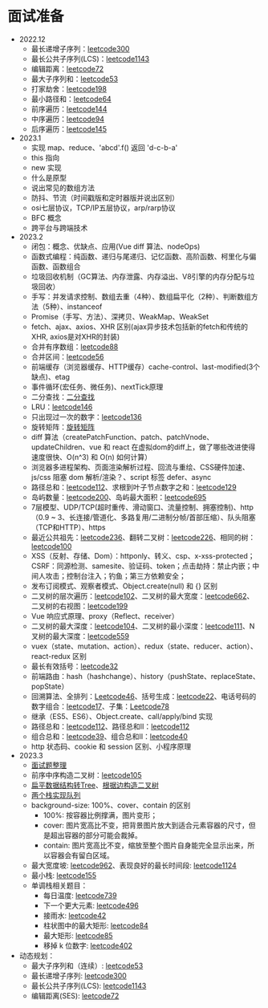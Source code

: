 # 面试准备
* 2022.12
  * 最长递增子序列：[leetcode300](https://leetcode-cn.com/problems/longest-increasing-subsequence/)
  * 最长公共子序列(LCS)：[leetcode1143](https://leetcode-cn.com/problems/longest-common-subsequence/)
  * 编辑距离：[leetcode72](https://leetcode.cn/problems/edit-distance/)
  * 最大子序列和：[leetcode53](https://leetcode-cn.com/problems/maximum-subarray/)
  * 打家劫舍：[leetcode198](https://leetcode-cn.com/problems/house-robber/)
  * 最小路径和：[leetcode64](https://leetcode-cn.com/problems/minimum-path-sum/)
  * 前序遍历：[leetcode144](https://leetcode.cn/problems/binary-tree-preorder-traversal/)
  * 中序遍历：[leetcode94](https://leetcode.cn/problems/binary-tree-inorder-traversal/)
  * 后序遍历：[leetcode145](https://leetcode.cn/problems/binary-tree-postorder-traversal/)
* 2023.1
  * 实现 map、reduce、'abcd'.f() 返回 'd-c-b-a'
  * this 指向
  * new 实现
  * 什么是原型
  * 说出常见的数组方法
  * 防抖、节流（时间戳版和定时器版并说出区别）
  * osi七层协议，TCP/IP五层协议，arp/rarp协议
  * BFC 概念
  * 跨平台与跨端技术
* 2023.2
  * 闭包：概念、优缺点、应用(Vue diff 算法、nodeOps)
  * 函数式编程：纯函数、递归与尾递归、记忆函数、高阶函数、柯里化与偏函数、函数组合
  * 垃圾回收机制（GC算法、内存泄露、内存溢出、V8引擎的内存分配与垃圾回收）
  * 手写：并发请求控制、数组去重（4种）、数组扁平化（2种）、判断数组方法（5种）、instanceof
  * Promise（手写、方法）、深拷贝、WeakMap、WeakSet
  * fetch、ajax、axios、XHR 区别(ajax异步技术包括新的fetch和传统的XHR, axios是对XHR的封装)
  * 合并有序数组：[leetcode88](https://leetcode-cn.com/problems/merge-sorted-array/)
  * 合并区间：[leetcode56](https://leetcode-cn.com/problems/merge-intervals/)
  * 前端缓存（浏览器缓存、HTTP缓存）cache-control、last-modified(3个缺点)、etag
  * 事件循环(宏任务、微任务)、nextTick原理
  * 二分查找：[二分查找](https://leetcode-cn.com/problems/binary-search/)
  * LRU：[leetcode146](https://leetcode-cn.com/problems/lru-cache/)
  * 只出现过一次的数字：[leetcode136](https://leetcode-cn.com/problems/single-number/)
  * 旋转矩阵：[旋转矩阵](https://leetcode-cn.com/problems/rotate-image/)
  * diff 算法（createPatchFunction、patch、patchVnode、updateChildren、vue 和 react 在虚拟dom的diff上，做了哪些改进使得速度很快、O(n^3) 和 O(n) 如何计算）
  * 浏览器多进程架构、页面渲染解析过程、回流与重绘、CSS硬件加速、js/css 阻塞 dom 解析/渲染？、script 标签 defer、async
  * 路径总和：[leetcode112](https://leetcode.cn/problems/path-sum/submissions/)、求根到叶子节点数字之和：[leetcode129](https://leetcode-cn.com/problems/sum-root-to-leaf-numbers/)
  * 岛屿数量：[leetcode200](https://leetcode-cn.com/problems/number-of-islands/)、岛屿最大面积：[leetcode695](https://leetcode-cn.com/problems/max-area-of-island/)
  * 7层模型、UDP/TCP(超时重传、滑动窗口、流量控制、拥塞控制)、http（0.9 ~ 3、长连接/管道化、多路复用/二进制分帧/首部压缩）、队头阻塞（TCP和HTTP）、https
  * 最近公共祖先：[leetcode236](https://leetcode.cn/problems/lowest-common-ancestor-of-a-binary-tree/)、翻转二叉树：[leetcode226](https://leetcode.cn/problems/invert-binary-tree/submissions/)、相同的树：[leetcode100](https://leetcode.cn/problems/same-tree/)
  * XSS（反射、存储、Dom）：httponly、转义、csp、x-xss-protected；CSRF：同源检测、samesite、验证码、token；点击劫持：禁止内嵌；中间人攻击；控制台注入；钓鱼；第三方依赖安全；
  * 发布订阅模式、观察者模式、Object.create(null) 和 {} 区别
  * 二叉树的层次遍历：[leetcode102](https://leetcode.cn/problems/binary-tree-level-order-traversal/submissions/)、二叉树的最大宽度：[leetcode662](https://leetcode.cn/problems/maximum-width-of-binary-tree/)、二叉树的右视图：[leetcode199](https://leetcode.cn/problems/binary-tree-right-side-view/)
  * Vue 响应式原理、proxy（Reflect、receiver）
  * 二叉树的最大深度：[leetcode104](https://leetcode.cn/problems/maximum-depth-of-binary-tree/submissions/)、二叉树的最小深度：[leetcode111](https://leetcode.cn/problems/minimum-depth-of-binary-tree/submissions/)、N叉树的最大深度：[leetcode559](https://leetcode.cn/problems/maximum-depth-of-n-ary-tree/submissions/)
  * vuex（state、mutation、action）、redux（state、reducer、action）、react-redux 区别
  * 最长有效括号：[leetcode32](https://leetcode.cn/problems/longest-valid-parentheses/submissions/)
  * 前端路由：hash（hashchange）、history（pushState、replaceState、popState）
  * 回溯算法、全排列：[Leetcode46](https://leetcode-cn.com/problems/permutations/)、括号生成：[leetcode22](https://leetcode-cn.com/problems/generate-parentheses/)、电话号码的数字组合：[leetcode17](https://leetcode-cn.com/problems/letter-combinations-of-a-phone-number/)、子集：[Leetcode78](https://leetcode-cn.com/problems/subsets/)
  * 继承（ES5、ES6）、Object.create、call/apply/bind 实现
  * 路径总和：[leetcode112](https://leetcode.cn/problems/path-sum/submissions/)、路径总和II：[leetcode112](https://leetcode.cn/problems/path-sum-ii/submissions/)
  * 组合总和：[leetcode39](https://leetcode.cn/problems/combination-sum/submissions/)、组合总和II：[leetcode40](https://leetcode.cn/problems/combination-sum-ii/submissions/)
  * http 状态码、cookie 和 session 区别、小程序原理
* 2023.3
  * [面试题整理](/interview/interview.html)
  * 前序中序构造二叉树：[leetcode105](https://leetcode-cn.com/problems/construct-binary-tree-from-preorder-and-inorder-traversal/)
  * [扁平数据结构转Tree](/algorithm/tree.html#扁平数据结构转tree)、[根据边构造二叉树](/algorithm/tree.html#根据边构造二叉树)
  * [两个栈实现队列](https://leetcode-cn.com/problems/yong-liang-ge-zhan-shi-xian-dui-lie-lcof/)
  * background-size: 100%、cover、contain 的区别
    * 100%: 按容器比例撑满，图片变形；
    * cover: 图片宽高比不变，把背景图片放大到适合元素容器的尺寸，但是超出容器的部分可能会裁掉。
    * contain: 图片宽高比不变，缩放至整个图片自身能完全显示出来，所以容器会有留白区域。
  * 最大宽度坡: [leetcode962](https://leetcode-cn.com/problems/maximum-width-ramp/)、表现良好的最长时间段: [leetcode1124](https://leetcode-cn.com/problems/longest-well-performing-interval/)
  * 最小栈: [leetcode155](https://leetcode-cn.com/problems/min-stack/)
  * 单调栈相关题目：
    * 每日温度: [leetcode739](https://leetcode-cn.com/problems/daily-temperatures/)
    * 下一个更大元素: [leetcode496](https://leetcode.cn/problems/next-greater-element-i/submissions/)
    * 接雨水: [leetcode42](https://leetcode-cn.com/problems/trapping-rain-water/)
    * 柱状图中的最大矩形: [leetcode84](https://leetcode-cn.com/problems/largest-rectangle-in-histogram/)
    * 最大矩形: [leetcode85](https://leetcode-cn.com/problems/maximal-rectangle/)
    * 移掉 k 位数字: [leetcode402](https://leetcode-cn.com/problems/remove-k-digits)
 * 动态规划：
   * 最大子序列和（连续）: [leetcode53](https://leetcode-cn.com/problems/maximum-subarray/)
   * 最长递增子序列: [leetcode300](https://leetcode-cn.com/problems/longest-increasing-subsequence/)
   * 最长公共子序列(LCS): [leetcode1143](https://leetcode-cn.com/problems/longest-common-subsequence/)
   * 编辑距离(SES): [leetcode72](https://leetcode.cn/problems/edit-distance/)